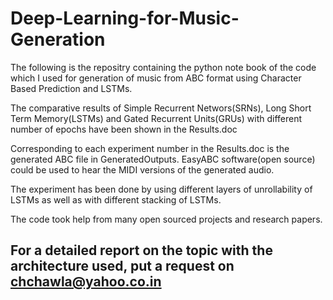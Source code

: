 # Deep-Learning-for-Music-Generation
The following is the repositry containing the python note book of the code which I used for generation of music from ABC format using Character Based Prediction and LSTMs.

The comparative results of Simple Recurrent Networs(SRNs), Long Short Term Memory(LSTMs) and Gated Recurrent Units(GRUs) with different number of epochs have been shown in the Results.doc

Corresponding to each experiment number in the Results.doc is the generated ABC file in GeneratedOutputs. EasyABC software(open source) could be used to hear the MIDI versions of the generated audio. 

The experiment has been done by using different layers of unrollability of LSTMs as well as with different stacking of LSTMs.

The code took help from many open sourced projects and research papers. 

## For a detailed report on the topic with the architecture used, put a request on chchawla@yahoo.co.in
